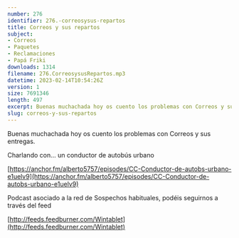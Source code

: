 ```yaml
---
number: 276
identifier: 276.-correosysus-repartos
title: Correos y sus repartos
subject:
- Correos
- Paquetes
- Reclamaciones
- Papá Friki
downloads: 1314
filename: 276.CorreosysusRepartos.mp3
datetime: 2023-02-14T10:54:26Z
version: 1
size: 7691346
length: 497
excerpt: Buenas muchachada hoy os cuento los problemas con Correos y sus entregas
slug: correos-y-sus-repartos
---
```

Buenas muchachada hoy os cuento los problemas con Correos y sus entregas.

Charlando con... un conductor de autobús urbano

[https://anchor.fm/alberto5757/episodes/CC-Conductor-de-autobs-urbano-e1uelv9](https://anchor.fm/alberto5757/episodes/CC-Conductor-de-autobs-urbano-e1uelv9)

Podcast asociado a la red de Sospechos habituales, podéis seguirnos a través del feed

[http://feeds.feedburner.com/Wintablet](http://feeds.feedburner.com/Wintablet)
